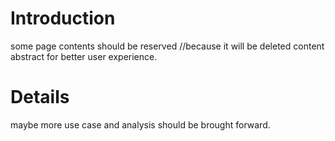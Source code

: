 # Introduction #
some page contents should be reserved //because it will be deleted
content abstract for better user experience.


# Details #
maybe more use case and analysis should be brought forward.